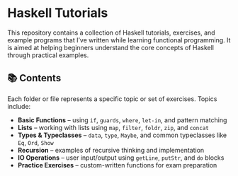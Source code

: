 # Haskell Tutorials

This repository contains a collection of Haskell tutorials, exercises, and example programs that I’ve written while learning functional programming. It is aimed at helping beginners understand the core concepts of Haskell through practical examples.

## 📚 Contents

Each folder or file represents a specific topic or set of exercises. Topics include:

- **Basic Functions** – using `if`, `guards`, `where`, `let-in`, and pattern matching
- **Lists** – working with lists using `map`, `filter`, `foldr`, `zip`, and `concat`
- **Types & Typeclasses** – `data`, `type`, `Maybe`, and common typeclasses like `Eq`, `Ord`, `Show`
- **Recursion** – examples of recursive thinking and implementation
- **IO Operations** – user input/output using `getLine`, `putStr`, and `do` blocks
- **Practice Exercises** – custom-written functions for exam preparation
